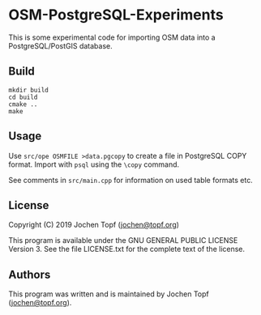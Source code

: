 
# OSM-PostgreSQL-Experiments

This is some experimental code for importing OSM data into a PostgreSQL/PostGIS
database.

## Build

```
mkdir build
cd build
cmake ..
make
```

## Usage

Use `src/ope OSMFILE >data.pgcopy` to create a file in PostgreSQL COPY format.
Import with `psql` using the `\copy` command.

See comments in `src/main.cpp` for information on used table formats etc.

## License

Copyright (C) 2019  Jochen Topf (jochen@topf.org)

This program is available under the GNU GENERAL PUBLIC LICENSE Version 3.
See the file LICENSE.txt for the complete text of the license.


## Authors

This program was written and is maintained by Jochen Topf (jochen@topf.org).



